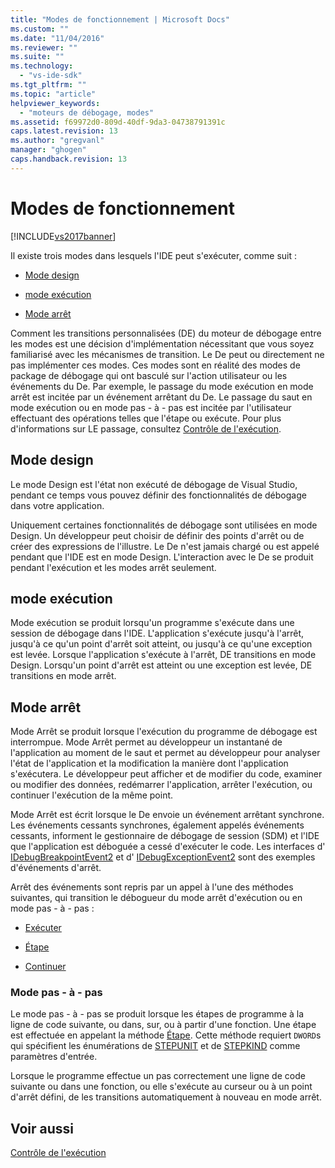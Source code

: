 ```yaml
---
title: "Modes de fonctionnement | Microsoft Docs"
ms.custom: ""
ms.date: "11/04/2016"
ms.reviewer: ""
ms.suite: ""
ms.technology: 
  - "vs-ide-sdk"
ms.tgt_pltfrm: ""
ms.topic: "article"
helpviewer_keywords: 
  - "moteurs de débogage, modes"
ms.assetid: f69972d0-809d-40df-9da3-04738791391c
caps.latest.revision: 13
ms.author: "gregvanl"
manager: "ghogen"
caps.handback.revision: 13
---
```

# Modes de fonctionnement
[!INCLUDE[vs2017banner](../../code-quality/includes/vs2017banner.md)]

Il existe trois modes dans lesquels l'IDE peut s'exécuter, comme suit :  
  
-   [Mode design](#vsconoperationalmodesanchor1)  
  
-   [mode exécution](#vsconoperationalmodesanchor2)  
  
-   [Mode arrêt](#vsconoperationalmodesanchor3)  
  
 Comment les transitions personnalisées \(DE\) du moteur de débogage entre les modes est une décision d'implémentation nécessitant que vous soyez familiarisé avec les mécanismes de transition.  Le De peut ou directement ne pas implémenter ces modes.  Ces modes sont en réalité des modes de package de débogage qui ont basculé sur l'action utilisateur ou les événements du De.  Par exemple, le passage du mode exécution en mode arrêt est incitée par un événement arrêtant du De.  Le passage du saut en mode exécution ou en mode pas \- à \- pas est incitée par l'utilisateur effectuant des opérations telles que l'étape ou exécute.  Pour plus d'informations sur LE passage, consultez [Contrôle de l'exécution](../../extensibility/debugger/control-of-execution.md).  
  
##  <a name="vsconoperationalmodesanchor1"></a> Mode design  
 Le mode Design est l'état non exécuté de débogage de Visual Studio, pendant ce temps vous pouvez définir des fonctionnalités de débogage dans votre application.  
  
 Uniquement certaines fonctionnalités de débogage sont utilisées en mode Design.  Un développeur peut choisir de définir des points d'arrêt ou de créer des expressions de l'illustre.  Le De n'est jamais chargé ou est appelé pendant que l'IDE est en mode Design.  L'interaction avec le De se produit pendant l'exécution et les modes arrêt seulement.  
  
##  <a name="vsconoperationalmodesanchor2"></a> mode exécution  
 Mode exécution se produit lorsqu'un programme s'exécute dans une session de débogage dans l'IDE.  L'application s'exécute jusqu'à l'arrêt, jusqu'à ce qu'un point d'arrêt soit atteint, ou jusqu'à ce qu'une exception est levée.  Lorsque l'application s'exécute à l'arrêt, DE transitions en mode Design.  Lorsqu'un point d'arrêt est atteint ou une exception est levée, DE transitions en mode arrêt.  
  
##  <a name="vsconoperationalmodesanchor3"></a> Mode arrêt  
 Mode Arrêt se produit lorsque l'exécution du programme de débogage est interrompue.  Mode Arrêt permet au développeur un instantané de l'application au moment de le saut et permet au développeur pour analyser l'état de l'application et la modification la manière dont l'application s'exécutera.  Le développeur peut afficher et de modifier du code, examiner ou modifier des données, redémarrer l'application, arrêter l'exécution, ou continuer l'exécution de la même point.  
  
 Mode Arrêt est écrit lorsque le De envoie un événement arrêtant synchrone.  Les événements cessants synchrones, également appelés événements cessants, informent le gestionnaire de débogage de session \(SDM\) et l'IDE que l'application est déboguée a cessé d'exécuter le code.  Les interfaces d' [IDebugBreakpointEvent2](../../extensibility/debugger/reference/idebugbreakpointevent2.md) et d' [IDebugExceptionEvent2](../../extensibility/debugger/reference/idebugexceptionevent2.md) sont des exemples d'événements d'arrêt.  
  
 Arrêt des événements sont repris par un appel à l'une des méthodes suivantes, qui transition le débogueur du mode arrêt d'exécution ou en mode pas \- à \- pas :  
  
-   [Exécuter](../../extensibility/debugger/reference/idebugprocess3-execute.md)  
  
-   [Étape](../../extensibility/debugger/reference/idebugprocess3-step.md)  
  
-   [Continuer](../../extensibility/debugger/reference/idebugprocess3-continue.md)  
  
###  <a name="vsconoperationalmodesanchor4"></a> Mode pas \- à \- pas  
 Le mode pas \- à \- pas se produit lorsque les étapes de programme à la ligne de code suivante, ou dans, sur, ou à partir d'une fonction.  Une étape est effectuée en appelant la méthode [Étape](../../extensibility/debugger/reference/idebugprocess3-step.md).  Cette méthode requiert `DWORD`s qui spécifient les énumérations de [STEPUNIT](../../extensibility/debugger/reference/stepunit.md) et de [STEPKIND](../../extensibility/debugger/reference/stepkind.md) comme paramètres d'entrée.  
  
 Lorsque le programme effectue un pas correctement une ligne de code suivante ou dans une fonction, ou elle s'exécute au curseur ou à un point d'arrêt défini, de les transitions automatiquement à nouveau en mode arrêt.  
  
## Voir aussi  
 [Contrôle de l'exécution](../../extensibility/debugger/control-of-execution.md)